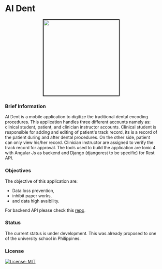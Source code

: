 # AI Dent
<p align="center"><img src="https://i.imgur.com/JaDB94m.png" width="250px" style="border: solid 2px black;"></p>

### Brief Information
AI Dent is a mobile application to digitize the traditional dental encoding procedures. This application handles three different accounts namely as: clinical student, patient, and clinician instructor accounts. Clinical student is responsible for adding and editing of patient's track record, its is a record of the patient during and after dental procedures. On the other side, patient can only view his/her record. Clinician instructor are assigned to verify the track record for approval. The tools used to build the application are Ionic 4 with Angular Js as backend and Django (djangorest to be specific) for Rest API. 

### Objectives
The objective of this application are:
- Data loss prevention,
- inhibit paper works, 
- and data high avaibility.


For backend API please check this <a href="https://github.com/king-ds/dental_api">repo</a>.

### Status
The current status is under development. This was already proposed to one of the university school in Philippines.

### License
[![License: MIT](https://img.shields.io/badge/License-MIT-yellow.svg)](https://github.com/king-ds/AI-Dent/blob/master/LICENSE)
